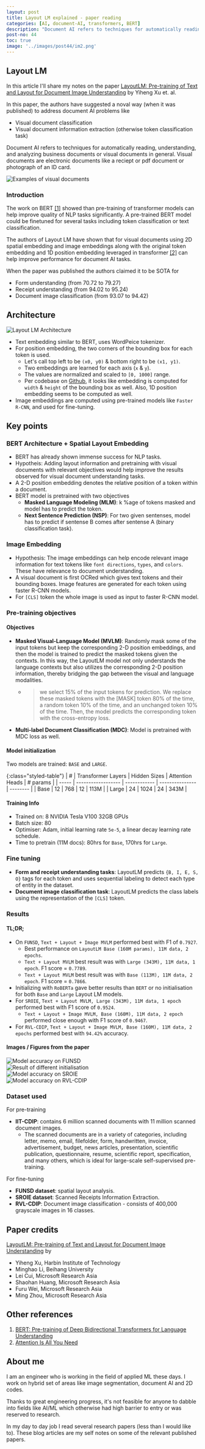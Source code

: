 ```yaml
---
layout: post
title: Layout LM explained - paper reading
categories: [AI, document-AI, transformers, BERT]
description: "Document AI refers to techniques for automatically reading, understanding, and analyzing business documents or visual documents in general. Visual documents are electronic documents like a reciept or pdf document or photograph of an ID card. In this article I will be sharing my notes on the paper - 'LayoutLM: Pre-training of Text and Layout for Document Image Understanding' by Yiheng Xu et. al. When the paper was published the authors claimed this to be SOTA on multiple Visual Document Understanding tasks."
post-no: 44
toc: true
image: '../images/post44/im2.png'
---
```


## Layout LM

In this article I'll share my notes on the paper [LayoutLM: Pre-training of Text and Layout for Document Image Understanding](https://arxiv.org/pdf/1912.13318.pdf) by Yiheng Xu et. al.

In this paper, the authors have suggested a noval way (when it was published) to address document AI problems like

-   Visual document classification
-   Visual document information extraction (otherwise token classification task)

Document AI refers to techniques for automatically reading, understanding, and analyzing business documents or visual documents in general. Visual documents are electronic documents like a reciept or pdf document or photograph of an ID card.

<div class="blog-image-container"><div class="image"><img src="https://blog.minhazav.dev/images/post44/im1.png" alt="Examples of visual documents"></div></div>


### Introduction
The work on BERT [[1]](https://arxiv.org/abs/1810.04805) showed than pre-training of transformer models can help improve quality of NLP tasks significantly. A pre-trained BERT model could be finetuned for several tasks including token classification or text classification.

The authors of Layout LM have shown that for visual documents using 2D spatial embedding and image embeddings along with the original token embedding and 1D position embedding leveraged in transformer [[2]](https://arxiv.org/abs/1706.03762) can help improve performance for document AI tasks.

When the paper was published the authors claimed it to be SOTA for 
-    Form understanding (from 70.72 to 79.27)
-    Receipt understanding (from 94.02 to 95.24)
-    Document image classification (from 93.07 to 94.42)

## Architecture

<div class="blog-image-container"><div class="image"><img src="https://blog.minhazav.dev/images/post44/im2.png" alt="Layout LM Architecture"></div></div>


-  Text embedding similar to BERT, uses WordPeice tokenizer.
-  For position embedding, the two corners of the bounding box for each token is used.
   - Let's call top left to be `(x0, y0)` & bottom right to be `(x1, y1)`.
   - Two embeddings are learned for each axis (`x` & `y`).
   - The values are normalized and scaled to `[0, 1000]` range.
   - Per codebase on [Github](https://github.com/microsoft/unilm/blob/master/layoutlm/deprecated/layoutlm/modeling/layoutlm.py#L73-L84), it looks like embedding is computed for `width` & `height` of the bounding box as well. Also, 1D position embedding seems to be computed as well.
-  Image embeddings are computed using pre-trained models like `Faster R-CNN`, and used for fine-tuning.


## Key points

### BERT Architecture + Spatial Layout Embedding

-   BERT has already shown immense success for NLP tasks.
-   Hypotheis: Adding layout information and pretraining with visual documents with relevant objectives would help improve the results observed for visual document understanding tasks.
-   A 2-D position embedding denotes the relative position of
a token within a document.
-   BERT model is pretrained with two objectives
    - **Masked Language Modeling (MLM)**: k %age of tokens masked and model has to predict the token.
    - **Next Sentence Prediction (NSP)**: For two given sentenses, model has to predict if sentense B comes after sentense A (binary classification task).

### Image Embedding

-  Hypothesis: The image embeddings can help encode relevant image information for text tokens like `font directions`, `types`, and `colors`. These have relevance to document understanding.
-  A visual document is first OCRed which gives text tokens and their bounding boxes. Image features are generated for each token using faster R-CNN models.
-  For `[CLS]` token the whole image is used as input to faster R-CNN model. 

### Pre-training objectives

#### Objectives

-   **Masked Visual-Language Model (MVLM)**: Randomly mask some of the input tokens but keep the corresponding 2-D position embeddings, and then the model is trained to predict the masked tokens given the contexts. In this way, the LayoutLM model not only understands the language contexts but also utilizes the corresponding 2-D position information, thereby bridging the gap between the visual and language modalities.
    -   > we select 15% of the input tokens for prediction. We replace these masked tokens with the [MASK] token 80% of the time, a random token 10% of the time, and an unchanged token 10% of the time. Then, the model predicts the corresponding token with the cross-entropy loss.

-   **Multi-label Document Classification (MDC)**: Model is pretrained with MDC loss as well.

#### Model initialization
Two models are trained: `BASE` and `LARGE`.

{:class="styled-table"}
| #     | Transformer Layers | Hidden Sizes | Attention Heads | # params |
| ----- | ------------------ | ------------ | --------------- | -------- |
| Base  | 12 | 768 | 12 | 113M |
| Large | 24 | 1024 | 24 | 343M |

#### Training Info
-   Trained on: 8 NVIDIA Tesla V100 32GB GPUs
-   Batch size: 80
-   Optimiser: Adam, initial learning rate `5e-5`, a linear decay learning rate schedule.
-   Time to pretrain (11M docs): 80hrs for `Base`, 170hrs for `Large`.


### Fine tuning
-   **Form and receipt understanding tasks**: LayoutLM predicts `{B, I, E, S, O}` tags for each token and uses sequential labeling to detect each type of entity in the dataset.
-   **Document image classification task**: LayoutLM predicts the class labels using the representation of the `[CLS]` token.

### Results

#### TL;DR;

-   On `FUNSD`, `Text + Layout + Image MVLM` performed best with F1 of `0.7927`.
    -  Best performance on `LayoutLM Base (160M params), 11M data, 2 epochs`.
    -  `Text + Layout MVLM` best result was with `Large (343M), 11M data, 1 epoch`. F1 score = `0.7789`.
    -  `Text + Layout MVLM` best result was with `Base (113M), 11M data, 2 epoch`. F1 score = `0.7866`.
-   Initializing with `RoBERTa` gave better results than `BERT` or no initialisation for both `Base` and `Large` Layout LM models.
-   For `SROIE`, `Text + Layout MVLM, Large (343M), 11M data, 1 epoch` performed best with F1 score of `0.9524`. 
    - `Text + Layout + Image MVLM, Base (160M), 11M data, 2 epoch` performed close enough with F1 score of `0.9467`.
-   For `RVL-CDIP`, `Text + Layout + Image MVLM, Base (160M), 11M data, 2 epochs` performed best with `94.42%` accuracy.


#### Images / Figures from the paper

<div class="blog-image-container"><div class="image"><img src="https://blog.minhazav.dev/images/post44/im3.png" alt="Model accuracy on FUNSD"></div></div>
<div class="blog-image-container"><div class="image"><img src="https://blog.minhazav.dev/images/post44/im4.png" alt="Result of different initialisation"></div></div>
<div class="blog-image-container"><div class="image"><img src="https://blog.minhazav.dev/images/post44/im5.png" alt="Model accuracy on SROIE"></div></div>
<div class="blog-image-container"><div class="image"><img src="https://blog.minhazav.dev/images/post44/im6.png" alt="Model accuracy on RVL-CDIP"></div></div>


### Dataset used

For pre-training

-   **IIT-CDIP**: contains 6 million scanned documents with 11 million scanned document images.
    -   The scanned documents are in a variety of categories, including letter, memo, email, filefolder, form, handwritten, invoice, advertisement, budget, news articles, presentation, scientific publication, questionnaire, resume, scientific report, specification, and many others, which is ideal for large-scale self-supervised pre-training.

For fine-tuning

-   **FUNSD dataset**: spatial layout analysis.
-   **SROIE dataset**: Scanned Receipts Information Extraction.
-   **RVL-CDIP**: Document image classification - consists of 400,000 grayscale images in 16 classes.

## Paper credits

[LayoutLM: Pre-training of Text and Layout for Document Image Understanding](https://arxiv.org/pdf/1912.13318.pdf) by

-   Yiheng Xu, Harbin Institute of Technology
-   Minghao Li, Beihang University
-   Lei Cui, Microsoft Research Asia
-   Shaohan Huang, Microsoft Research Asia
-   Furu Wei, Microsoft Research Asia
-   Ming Zhou, Microsoft Research Asia


## Other references

1.   [BERT: Pre-training of Deep Bidirectional Transformers for Language Understanding](https://arxiv.org/abs/1810.04805)
2.   [Attention Is All You Need](https://arxiv.org/abs/1706.03762)

## About me
I am an engineer who is working in the field of applied ML these days. I work on hybrid set of areas like image segmentation, document AI and 2D codes.

Thanks to great engineering progress, it's not feasible for anyone to dabble into fields like AI/ML which otherwise had high barrier to entry or was reserved to research.

In my day to day job I read several research papers (less than I would like to). These blog articles are my self notes on some of the relevant published papers.